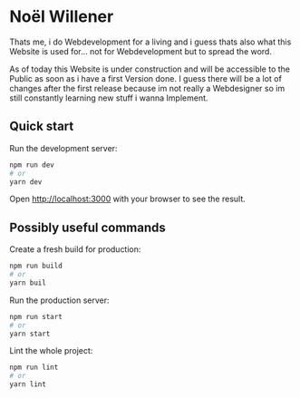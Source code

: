 # Noël Willener

Thats me, i do Webdevelopment for a living and i guess thats also what this Website is used for... not for Webdevelopment but to spread the word.

As of today this Website is under construction and will be accessible to the Public as soon as i have a first Version done. I guess there will be a lot of changes after the first release because im not really a Webdesigner so im still constantly learning new stuff i wanna Implement.

## Quick start

Run the development server:

```bash
npm run dev
# or
yarn dev
```

Open [http://localhost:3000](http://localhost:3000) with your browser to see the result.

## Possibly useful commands

Create a fresh build for production:

```bash
npm run build
# or
yarn buil
```

Run the production server:

```bash
npm run start
# or
yarn start
```

Lint the whole project:

```bash
npm run lint
# or
yarn lint
```
